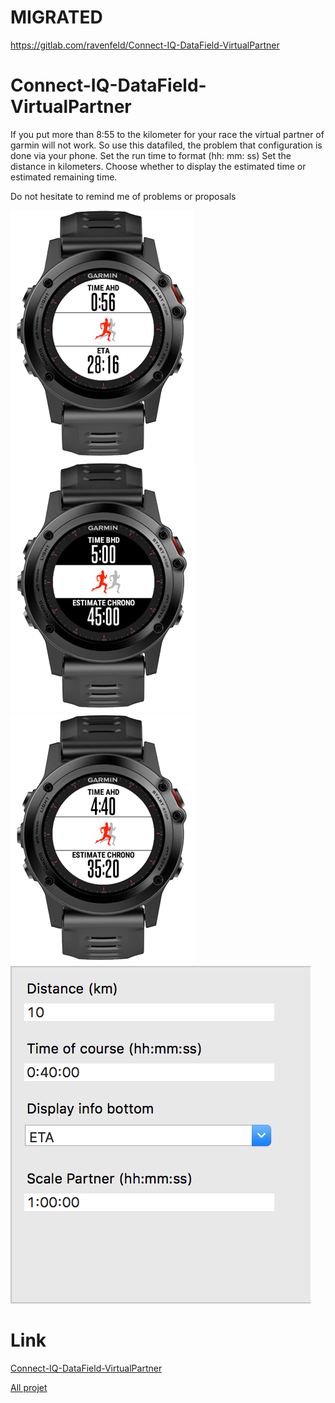 # MIGRATED
https://gitlab.com/ravenfeld/Connect-IQ-DataField-VirtualPartner

# Connect-IQ-DataField-VirtualPartner
If you put more than 8:55 to the kilometer for your race the virtual partner of garmin will not work.
So use this datafiled, the problem that configuration is done via your phone.
Set the run time to format (hh: mm: ss)
Set the distance in kilometers.
Choose whether to display the estimated time or estimated remaining time.

Do not hesitate to remind me of problems or proposals

![0](https://github.com/ravenfeld/Connect-IQ-DataField-VirtualPartner/blob/develop/screenshot/0.png)
![0](https://github.com/ravenfeld/Connect-IQ-DataField-VirtualPartner/blob/develop/screenshot/1.png)
![0](https://github.com/ravenfeld/Connect-IQ-DataField-VirtualPartner/blob/develop/screenshot/2.png)
![0](https://github.com/ravenfeld/Connect-IQ-DataField-VirtualPartner/blob/develop/screenshot/3.png)

# Link
[Connect-IQ-DataField-VirtualPartner](https://apps.garmin.com/fr/apps/30760684-38bb-4e79-8568-3ac8b39bdd06)

[All projet](https://apps.garmin.com/fr-FR/developer/9a164185-3030-48d9-9aef-f5351abe70d8/apps)
